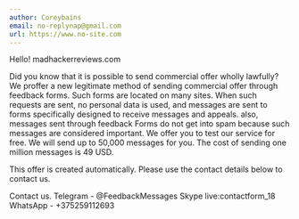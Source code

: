 ```yaml
---
author: Coreybains
email: no-replynap@gmail.com
url: https://www.no-site.com
---
```


Hello!  madhackerreviews.com 
 
Did you know that it is possible to send commercial offer wholly lawfully? 
We proffer a new legitimate method of sending commercial offer through feedback forms. Such forms are located on many sites. 
When such requests are sent, no personal data is used, and messages are sent to forms specifically designed to receive messages and appeals. 
also, messages sent through feedback Forms do not get into spam because such messages are considered important. 
We offer you to test our service for free. We will send up to 50,000 messages for you. 
The cost of sending one million messages is 49 USD. 
 
This offer is created automatically. Please use the contact details below to contact us. 
 
Contact us. 
Telegram - @FeedbackMessages 
Skype  live:contactform_18 
WhatsApp - +375259112693